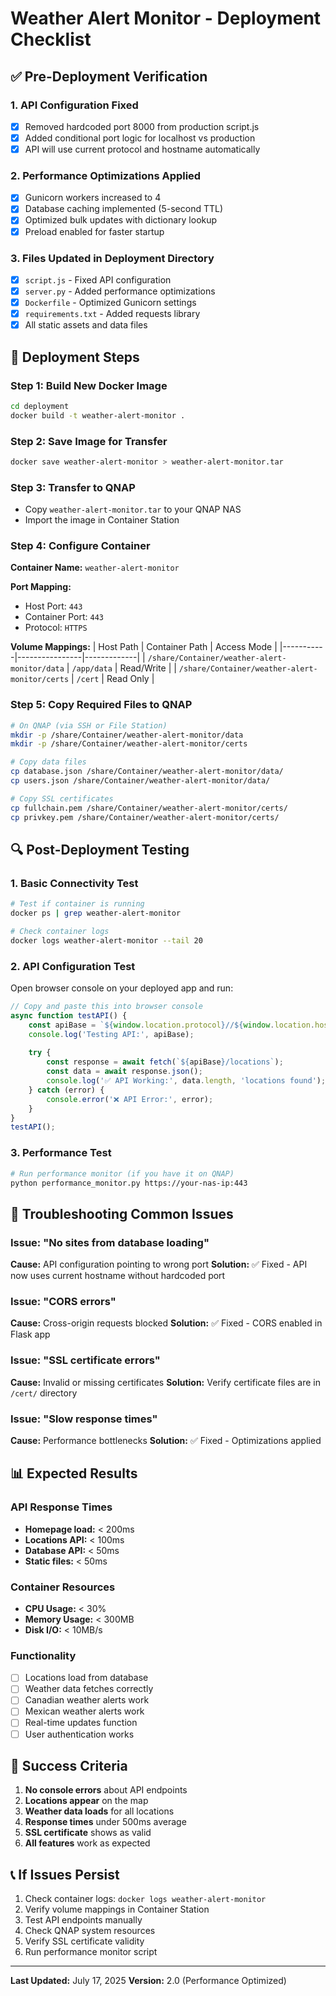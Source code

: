 # Weather Alert Monitor - Deployment Checklist

## ✅ Pre-Deployment Verification

### 1. **API Configuration Fixed**
- [x] Removed hardcoded port 8000 from production script.js
- [x] Added conditional port logic for localhost vs production
- [x] API will use current protocol and hostname automatically

### 2. **Performance Optimizations Applied**
- [x] Gunicorn workers increased to 4
- [x] Database caching implemented (5-second TTL)
- [x] Optimized bulk updates with dictionary lookup
- [x] Preload enabled for faster startup

### 3. **Files Updated in Deployment Directory**
- [x] `script.js` - Fixed API configuration
- [x] `server.py` - Added performance optimizations
- [x] `Dockerfile` - Optimized Gunicorn settings
- [x] `requirements.txt` - Added requests library
- [x] All static assets and data files

## 🚀 Deployment Steps

### Step 1: Build New Docker Image
```bash
cd deployment
docker build -t weather-alert-monitor .
```

### Step 2: Save Image for Transfer
```bash
docker save weather-alert-monitor > weather-alert-monitor.tar
```

### Step 3: Transfer to QNAP
- Copy `weather-alert-monitor.tar` to your QNAP NAS
- Import the image in Container Station

### Step 4: Configure Container
**Container Name:** `weather-alert-monitor`

**Port Mapping:**
- Host Port: `443`
- Container Port: `443`
- Protocol: `HTTPS`

**Volume Mappings:**
| Host Path | Container Path | Access Mode |
|-----------|----------------|-------------|
| `/share/Container/weather-alert-monitor/data` | `/app/data` | Read/Write |
| `/share/Container/weather-alert-monitor/certs` | `/cert` | Read Only |

### Step 5: Copy Required Files to QNAP
```bash
# On QNAP (via SSH or File Station)
mkdir -p /share/Container/weather-alert-monitor/data
mkdir -p /share/Container/weather-alert-monitor/certs

# Copy data files
cp database.json /share/Container/weather-alert-monitor/data/
cp users.json /share/Container/weather-alert-monitor/data/

# Copy SSL certificates
cp fullchain.pem /share/Container/weather-alert-monitor/certs/
cp privkey.pem /share/Container/weather-alert-monitor/certs/
```

## 🔍 Post-Deployment Testing

### 1. **Basic Connectivity Test**
```bash
# Test if container is running
docker ps | grep weather-alert-monitor

# Check container logs
docker logs weather-alert-monitor --tail 20
```

### 2. **API Configuration Test**
Open browser console on your deployed app and run:
```javascript
// Copy and paste this into browser console
async function testAPI() {
    const apiBase = `${window.location.protocol}//${window.location.hostname}/api`;
    console.log('Testing API:', apiBase);
    
    try {
        const response = await fetch(`${apiBase}/locations`);
        const data = await response.json();
        console.log('✅ API Working:', data.length, 'locations found');
    } catch (error) {
        console.error('❌ API Error:', error);
    }
}
testAPI();
```

### 3. **Performance Test**
```bash
# Run performance monitor (if you have it on QNAP)
python performance_monitor.py https://your-nas-ip:443
```

## 🐛 Troubleshooting Common Issues

### Issue: "No sites from database loading"
**Cause:** API configuration pointing to wrong port
**Solution:** ✅ Fixed - API now uses current hostname without hardcoded port

### Issue: "CORS errors"
**Cause:** Cross-origin requests blocked
**Solution:** ✅ Fixed - CORS enabled in Flask app

### Issue: "SSL certificate errors"
**Cause:** Invalid or missing certificates
**Solution:** Verify certificate files are in `/cert/` directory

### Issue: "Slow response times"
**Cause:** Performance bottlenecks
**Solution:** ✅ Fixed - Optimizations applied

## 📊 Expected Results

### API Response Times
- **Homepage load:** < 200ms
- **Locations API:** < 100ms
- **Database API:** < 50ms
- **Static files:** < 50ms

### Container Resources
- **CPU Usage:** < 30%
- **Memory Usage:** < 300MB
- **Disk I/O:** < 10MB/s

### Functionality
- [ ] Locations load from database
- [ ] Weather data fetches correctly
- [ ] Canadian weather alerts work
- [ ] Mexican weather alerts work
- [ ] Real-time updates function
- [ ] User authentication works

## 🎯 Success Criteria

1. **No console errors** about API endpoints
2. **Locations appear** on the map
3. **Weather data loads** for all locations
4. **Response times** under 500ms average
5. **SSL certificate** shows as valid
6. **All features** work as expected

## 📞 If Issues Persist

1. Check container logs: `docker logs weather-alert-monitor`
2. Verify volume mappings in Container Station
3. Test API endpoints manually
4. Check QNAP system resources
5. Verify SSL certificate validity
6. Run performance monitor script

---

**Last Updated:** July 17, 2025
**Version:** 2.0 (Performance Optimized) 